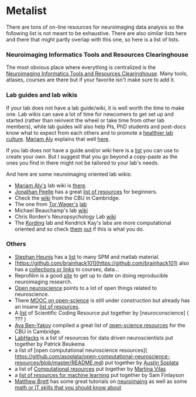 # Metalist

<!-- https://anisha.pizza/#/projects
https://brainlife.io/ -->

There are tons of on-line resources for neuroimaging data analysis so the
following list is not meant to be exhaustive. There are also similar lists here
and there that might partly overlap with this one, so here is a list of lists.

### Neuroimaging Informatics Tools and Resources Clearinghouse

The most obvious place where everything is centralized is the
[Neuroimaging Informatics Tools and Resources Clearinghouse](https://www.nitrc.org/).
Many tools, atlases, courses are there but if your favorite isn't make sure to
add it.

### Lab guides and lab wikis

If your lab does not have a lab guide/wiki, it is well worth the time to make
one. Lab wikis can save a lot of time for newcomers to get set up and started
(rather than reinvent the wheel or take time from other lab members), while lab
guides will also help PIs, PhD students and post-docs know what to expect from
each others and to promote a
[healthier lab culture](https://www.nature.com/articles/d41586-018-05142-9).
[Mariam Aly](https://twitter.com/mariam_s_aly) explains that well
[here](https://www.nature.com/articles/d41586-018-06167-w).

If you lab does not have a guide and/or wiki here is a
[list](https://docs.google.com/spreadsheets/d/1kn4A0nR4loUOSDn9Qysd3MqFJ9cGU91dCDM6x9aga-8/edit#gid=0)
you can use to create your own. But I suggest that you go beyond a copy-paste as
the ones you find in there might not be tailored to your lab's needs.

And here are some neuroimaging oriented lab wikis:

- [Mariam Aly's](https://twitter.com/mariam_s_aly) lab wiki is
  [there](https://osf.io/kgd9b/wiki/home/).
- [Jonathan Peelle](@jpeelle) has a great
  [list of resources](http://jonathanpeelle.net/mri-resources-for-beginners) for
  beginners.
- Check the [wiki](http://imaging.mrc-cbu.cam.ac.uk/imaging/CbuImaging) from the
  CBU in Cambridge.
- The one from [Tor Wager's](https://twitter.com/torwager)
  [lab](https://canlabweb.colorado.edu/wiki/doku.php/help/fmri_tools_documentation)
- Michael Beauchamp's lab
  [wiki](https://openwetware.org/wiki/Beauchamp:Lab_Notebook)
- Chris Rorden's Neuropsychology Lab
  [wiki](https://www.mccauslandcenter.sc.edu/crnl/tools)
- The [Kording](https://twitter.com/KordingLab) lab and Kendrick Kay's labs are
  more computational oriented and so check
  [them](http://kordinglab.com/resources/)
  [out](http://cvnlab.net/resources.html) if this is what you do.

### Others

- [Stephan Heunis](https://twitter.com/fmrwhy) has a
  [list](https://www.fmrwhy.com/2018/06/28/spm12-matlab-scripting-tutorial-4/)
  to many SPM and matlab material.
- [https://github.com/brainhack101](https://github.com/brainhack101) also has a
  [collections or links](https://brainhack101.github.io/neurolinks/) to courses,
  data...
- ReproNim is a good [site](http://www.reproducibleimaging.org/index.html) to
  get up to date on doing reproducible neuroimaging research.
- [Open neuroscience](https://openeuroscience.com/) points to a lot of open
  things related to neuroscience.
- There [MOOC on open-science](https://opensciencemooc.eu/) is still under
  construction but already has an insane
  [list of resources](https://opensciencemooc.eu/resources/).
- A
  [list](https://docs.google.com/document/d/1Wt6sZUavq4oQf4t3tpQARcajf-6i4TtHlx_lw-WJD1U/edit#heading=h.rgwbys315r9s)
  of Scientific Coding Resource put together by [neuroconscience] ( ??? )
- [Aya Ben-Yakov](@aya_ben_yakov) compiled a great list of
  [open-science resources](http://www.mrc-cbu.cam.ac.uk/openscience/resources/)
  for the CBU in Cambridge.
- [LabHacks](https://github.com/pbeukema/LabHacks) is a list of resources for
  data driven neuroscientists put together by Patrick Beukema
- a list of [open computational neuroscience resources](‏
  https://github.com/asoplata/open-computational-neuroscience-resources/blob/master/README.md)
  put together by [Austin Soplata](https://twitter.com/austinsoplata)
- a list of
  [Computational resources](https://github.com/martinagvilas/lists/blob/master/computational_resources.md)
  put together by [Martina Vilas](https://twitter.com/martinagvilas)
- a
  [list of resources for machine learning](https://sgfin.github.io/learning-resources/)
  put together by Sam Finlayson
- [Matthew Brett](http://matthew.dynevor.org/) has some great tutorials on
  [neuroimaing](http://matthew.dynevor.org/research/publications.html#pubs-methodology)
  as well as some
  [math or IT skills that you should know about](http://matthew-brett.github.io/teaching/)
